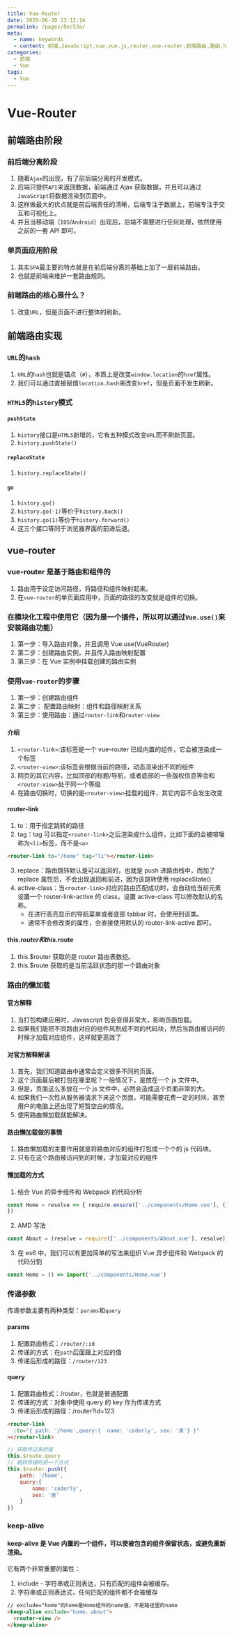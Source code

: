 ```yaml
---
title: Vue-Router
date: 2020-06-30 23:12:14
permalink: /pages/8ec53a/
meta:
  - name: keywords
  - content: 前端,JavaScript,vue,vue.js,router,vue-router,前端路由,路由,history,hash
categories:
  - 前端
  - Vue
tags:
  - Vue
---
```


# Vue-Router

## 前端路由阶段

### 前后端分离阶段

1. 随着`Ajax`的出现，有了前后端分离的开发模式。
2. 后端只提供`API`来返回数据，前端通过 Ajax 获取数据，并且可以通过`JavaScript`将数据渲染到页面中。
3. 这样做最大的优点就是前后端责任的清晰，后端专注于数据上，前端专注于交互和可视化上。
4. 并且当移动端（`IOS`/`Android`）出现后，后端不需要进行任何处理，依然使用之前的一套 API 即可。

<!-- more -->

### 单页面应用阶段

1. 其实`SPA`最主要的特点就是在前后端分离的基础上加了一层前端路由。
2. 也就是前端来维护一套路由规则。

### 前端路由的核心是什么？

1. 改变`URL`，但是页面不进行整体的刷新。

## 前端路由实现

### `URL`的`hash`

1. `URL`的`hash`也就是锚点（`#`），本质上是改变`window.location`的`href`属性。
2. 我们可以通过直接赋值`location.hash`来改变`href`，但是页面不发生刷新。

### `HTML5`的`history`模式

#### `pushState`

1. `history`接口是`HTML5`新增的，它有五种模式改变`URL`而不刷新页面。
2. `history.pushState()`

#### `replaceState`

1. `history.replaceState()`

#### `go`

1. `history.go()`
2. `history.go(-1)`等价于`history.back()`
3. `history.go(1)`等价于`history.forward()`
4. 这三个接口等同于浏览器界面的前进后退。

## vue-router

### vue-router 是基于路由和组件的

1. 路由用于设定访问路径，将路径和组件映射起来。
2. 在`vue-router`的单页面应用中，页面的路径的改变就是组件的切换。

### 在模块化工程中使用它（因为是一个插件，所以可以通过`Vue.use()`来安装路由功能）

1. 第一步：导入路由对象，并且调用 Vue.use(VueRouter)
2. 第二步：创建路由实例，并且传入路由映射配置
3. 第三步：在 Vue 实例中挂载创建的路由实例

### 使用`vue-router`的步骤

1. 第一步：创建路由组件
2. 第二步： 配置路由映射：组件和路径映射关系
3. 第三步：使用路由：通过`router-link`和`router-view`

#### 介绍

1. `<router-link>`:该标签是一个 vue-router 已经内置的组件，它会被渲染成一个<a>标签
2. `<router-view>`:该标签会根据当前的路径，动态渲染出不同的组件
3. 网页的其它内容，比如顶部的标题/导航，或者底部的一些版权信息等会和`<router-view>`处于同一个等级
4. 在路由切换时，切换的是`<router-view>`挂载的组件，其它内容不会发生改变

#### router-link

1. to：用于指定跳转的路径
2. tag：tag 可以指定`<router-link>`之后渲染成什么组件，比如下面的会被喧嚷称为`<li>`标签，而不是`<a>`

```html
<router-link to="/home" tag="li"></router-link>
```

3. replace：路由跳转默认是可以返回的，也就是 push 进路由栈中，而加了 replace 属性后，不会出现返回和前进，因为该跳转使用 replaceState()
4. active-class：当`<router-link>`对应的路由匹配成功时，会自动给当前元素设置一个 router-link-active 的 class，设置 active-class 可以修改默认的名称。
   - 在进行高亮显示的导航菜单或者底部 tabbar 时，会使用到该类。
   - 通常不会修改类的属性，会直接使用默认的 router-link-active 即可。

#### this.$router和this.$route

1. this.\$router 获取的是 router 路由表数组。
2. this.\$route 获取的是当前活跃状态的那一个路由对象

### 路由的懒加载

#### 官方解释

1. 当打包构建应用时，Javascript 包会变得非常大，影响页面加载。
2. 如果我们能把不同路由对应的组件风割成不同的代码块，然后当路由被访问的时候才加载对应组件，这样就更高效了

#### 对官方解释解读

1. 首先，我们知道路由中通常会定义很多不同的页面。
2. 这个页面最后被打包在哪里呢？一般情况下，是放在一个 js 文件中。
3. 但是，页面这么多放在一个 js 文件中，必然会造成这个页面非常的大。
4. 如果我们一次性从服务器请求下来这个页面，可能需要花费一定的时间，甚至用户的电脑上还出现了短暂空白的情况。
5. 使用路由懒加载就能解决。

#### 路由懒加载做的事情

1. 路由懒加载的主要作用就是将路由对应的组件打包成一个个的 js 代码块。
2. 只有在这个路由被访问到的时候，才加载对应的组件

#### 懒加载的方式

1. 结合 Vue 的异步组件和 Webpack 的代码分析

```js
const Home = resolve => { require.ensure(['../components/Home.vue'], () =>{ resolve(require('../components/Home.vue'))
})
```

2. AMD 写法

```js
const About = (resolve = require(['../components/About.vue'], resolve))
```

3. 在 es6 中，我们可以有更加简单的写法来组织 Vue 异步组件和 Webpack 的代码分割

```js
const Home = () => import('../components/Home.vue')
```

### 传递参数

传递参数主要有两种类型：`params`和`query`

#### params

1. 配置路由格式：`/router/:id`
2. 传递的方式：在`path`后面跟上对应的值
3. 传递后形成的路径：`/router/123`

#### query

1. 配置路由格式：/router，也就是普通配置
2. 传递的方式：对象中使用 query 的 key 作为传递方式
3. 传递后形成的路径：/router?id=123

```html
<router-link
  :to="{ path: '/home',query:{  name: 'coderly', sex: '男'} }"
></router-link>
```

```js
// 获取传过来的值
this.$route.query
// 跳转传递的另一个方式
this.$router.push({
    path: '/home',
    query:{
        name: 'coderly',
        sex: '男’
    }
})
```

### keep-alive

#### keep-alive 是 Vue 内置的一个组件，可以使被包含的组件保留状态，或避免重新渲染。

它有两个非常重要的属性：

1. include - 字符串或正则表达，只有匹配的组件会被缓存。
2. 字符串或正则表达式，任何匹配的组件都不会被缓存

```html
// exclude="home"的home是Home组件的name值，不是路径里的name
<keep-alive exclude="home，about">
  <router-view />
</keep-alive>
```
